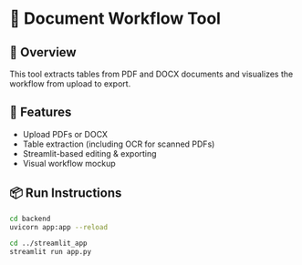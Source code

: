 # 🧾 Document Workflow Tool

## 📌 Overview

This tool extracts tables from PDF and DOCX documents and visualizes the workflow from upload to export.

## 🚀 Features

- Upload PDFs or DOCX
- Table extraction (including OCR for scanned PDFs)
- Streamlit-based editing & exporting
- Visual workflow mockup

## 📦 Run Instructions

```bash
cd backend
uvicorn app:app --reload

cd ../streamlit_app
streamlit run app.py
